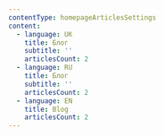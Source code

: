 ```yaml
---
contentType: homepageArticlesSettings
content:
  - language: UK
    title: Блог
    subtitle: ''
    articlesCount: 2
  - language: RU
    title: Блог
    subtitle: ''
    articlesCount: 2
  - language: EN
    title: Blog
    articlesCount: 2
---
```

